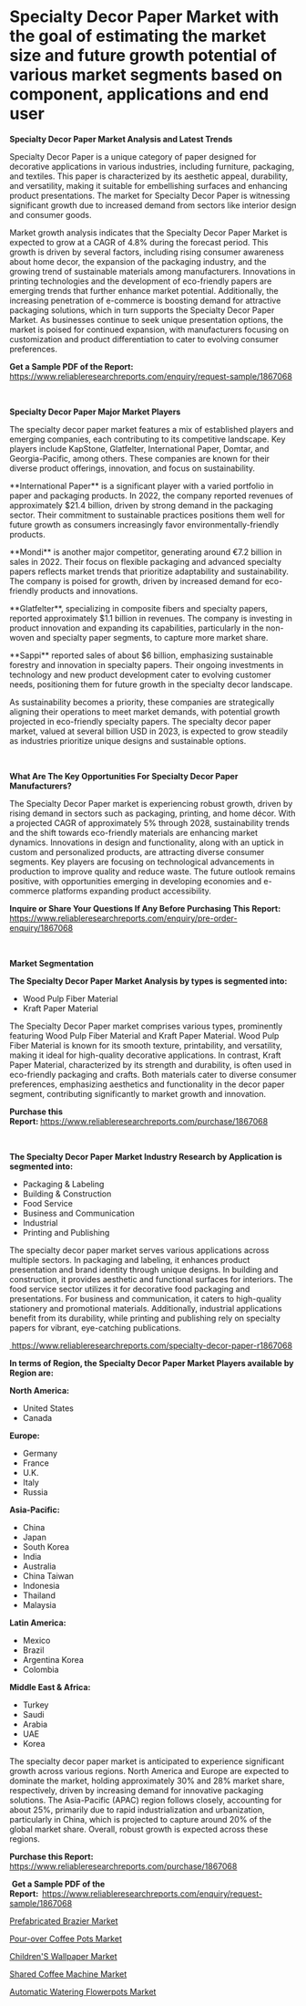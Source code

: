 <p><h1>Specialty Decor Paper Market with the goal of estimating the market size and future growth potential of various market segments based on component, applications and end user</h1></p><p><strong>Specialty Decor Paper Market Analysis and Latest Trends</strong></p>
<p><p>Specialty Decor Paper is a unique category of paper designed for decorative applications in various industries, including furniture, packaging, and textiles. This paper is characterized by its aesthetic appeal, durability, and versatility, making it suitable for embellishing surfaces and enhancing product presentations. The market for Specialty Decor Paper is witnessing significant growth due to increased demand from sectors like interior design and consumer goods.</p><p>Market growth analysis indicates that the Specialty Decor Paper Market is expected to grow at a CAGR of 4.8% during the forecast period. This growth is driven by several factors, including rising consumer awareness about home decor, the expansion of the packaging industry, and the growing trend of sustainable materials among manufacturers. Innovations in printing technologies and the development of eco-friendly papers are emerging trends that further enhance market potential. Additionally, the increasing penetration of e-commerce is boosting demand for attractive packaging solutions, which in turn supports the Specialty Decor Paper Market. As businesses continue to seek unique presentation options, the market is poised for continued expansion, with manufacturers focusing on customization and product differentiation to cater to evolving consumer preferences.</p></p>
<p><strong>Get a Sample PDF of the Report:&nbsp;</strong> <a href="https://www.reliableresearchreports.com/enquiry/request-sample/1867068?utm_campaign=37&utm_medium=2&utm_source=Github&utm_content=ia&utm_term=05042025&utm_id=specialty-decor-paper">https://www.reliableresearchreports.com/enquiry/request-sample/1867068</a></p>
<p>&nbsp;</p>
<p><strong>Specialty Decor Paper Major Market Players</strong></p>
<p><p>The specialty decor paper market features a mix of established players and emerging companies, each contributing to its competitive landscape. Key players include KapStone, Glatfelter, International Paper, Domtar, and Georgia-Pacific, among others. These companies are known for their diverse product offerings, innovation, and focus on sustainability.</p><p>**International Paper** is a significant player with a varied portfolio in paper and packaging products. In 2022, the company reported revenues of approximately $21.4 billion, driven by strong demand in the packaging sector. Their commitment to sustainable practices positions them well for future growth as consumers increasingly favor environmentally-friendly products.</p><p>**Mondi** is another major competitor, generating around €7.2 billion in sales in 2022. Their focus on flexible packaging and advanced specialty papers reflects market trends that prioritize adaptability and sustainability. The company is poised for growth, driven by increased demand for eco-friendly products and innovations.</p><p>**Glatfelter**, specializing in composite fibers and specialty papers, reported approximately $1.1 billion in revenues. The company is investing in product innovation and expanding its capabilities, particularly in the non-woven and specialty paper segments, to capture more market share.</p><p>**Sappi** reported sales of about $6 billion, emphasizing sustainable forestry and innovation in specialty papers. Their ongoing investments in technology and new product development cater to evolving customer needs, positioning them for future growth in the specialty decor landscape.</p><p>As sustainability becomes a priority, these companies are strategically aligning their operations to meet market demands, with potential growth projected in eco-friendly specialty papers. The specialty decor paper market, valued at several billion USD in 2023, is expected to grow steadily as industries prioritize unique designs and sustainable options.</p></p>
<p>&nbsp;</p>
<p><strong>What Are The Key Opportunities For Specialty Decor Paper Manufacturers?</strong></p>
<p><p>The Specialty Decor Paper market is experiencing robust growth, driven by rising demand in sectors such as packaging, printing, and home décor. With a projected CAGR of approximately 5% through 2028, sustainability trends and the shift towards eco-friendly materials are enhancing market dynamics. Innovations in design and functionality, along with an uptick in custom and personalized products, are attracting diverse consumer segments. Key players are focusing on technological advancements in production to improve quality and reduce waste. The future outlook remains positive, with opportunities emerging in developing economies and e-commerce platforms expanding product accessibility.</p></p>
<p><strong>Inquire or Share Your Questions If Any Before Purchasing This Report:</strong> <a href="https://www.reliableresearchreports.com/enquiry/pre-order-enquiry/1867068?utm_campaign=37&utm_medium=2&utm_source=Github&utm_content=ia&utm_term=05042025&utm_id=specialty-decor-paper">https://www.reliableresearchreports.com/enquiry/pre-order-enquiry/1867068</a></p>
<p>&nbsp;</p>
<p><strong>Market Segmentation</strong></p>
<p><strong>The Specialty Decor Paper Market Analysis by types is segmented into:</strong></p>
<p><ul><li>Wood Pulp Fiber Material</li><li>Kraft Paper Material</li></ul></p>
<p><p>The Specialty Decor Paper market comprises various types, prominently featuring Wood Pulp Fiber Material and Kraft Paper Material. Wood Pulp Fiber Material is known for its smooth texture, printability, and versatility, making it ideal for high-quality decorative applications. In contrast, Kraft Paper Material, characterized by its strength and durability, is often used in eco-friendly packaging and crafts. Both materials cater to diverse consumer preferences, emphasizing aesthetics and functionality in the decor paper segment, contributing significantly to market growth and innovation.</p></p>
<p><strong>Purchase this Report:&nbsp;</strong><a href="https://www.reliableresearchreports.com/purchase/1867068?utm_campaign=37&utm_medium=2&utm_source=Github&utm_content=ia&utm_term=05042025&utm_id=specialty-decor-paper">https://www.reliableresearchreports.com/purchase/1867068</a></p>
<p>&nbsp;</p>
<p><strong>The Specialty Decor Paper Market Industry Research by Application is segmented into:</strong></p>
<p><ul><li>Packaging & Labeling</li><li>Building & Construction</li><li>Food Service</li><li>Business and Communication</li><li>Industrial</li><li>Printing and Publishing</li></ul></p>
<p><p>The specialty decor paper market serves various applications across multiple sectors. In packaging and labeling, it enhances product presentation and brand identity through unique designs. In building and construction, it provides aesthetic and functional surfaces for interiors. The food service sector utilizes it for decorative food packaging and presentations. For business and communication, it caters to high-quality stationery and promotional materials. Additionally, industrial applications benefit from its durability, while printing and publishing rely on specialty papers for vibrant, eye-catching publications.</p></p>
<p><a href="https://www.reliableresearchreports.com/specialty-decor-paper-r1867068?utm_campaign=37&utm_medium=2&utm_source=Github&utm_content=ia&utm_term=05042025&utm_id=specialty-decor-paper">&nbsp;https://www.reliableresearchreports.com/specialty-decor-paper-r1867068</a></p>
<p><strong>In terms of Region, the Specialty Decor Paper Market Players available by Region are:</strong></p>
<p>
    <p> <strong> North America: </strong>
        <ul>
            <li>United States</li>
            <li>Canada</li>
        </ul>
        </p> 
    <p> <strong> Europe: </strong>
        <ul>
            <li>Germany</li>
            <li>France</li>
            <li>U.K.</li>
            <li>Italy</li>
            <li>Russia</li>
        </ul>
        </p> 
    <p> <strong> Asia-Pacific: </strong>
        <ul>
            <li>China</li>
            <li>Japan</li>
            <li>South Korea</li>
            <li>India</li>
            <li>Australia</li>
            <li>China Taiwan</li>
            <li>Indonesia</li>
            <li>Thailand</li>
            <li>Malaysia</li>
        </ul>
        </p> 
    <p> <strong> Latin America: </strong>
        <ul>
            <li>Mexico</li>
            <li>Brazil</li>
            <li>Argentina Korea</li>
            <li>Colombia</li>
        </ul>
        </p> 
    <p> <strong> Middle East & Africa: </strong>
        <ul>
            <li>Turkey</li>
            <li>Saudi</li>
            <li>Arabia</li>
            <li>UAE</li>
            <li>Korea</li>
        </ul>
    </p>
    </p>
<p><p>The specialty decor paper market is anticipated to experience significant growth across various regions. North America and Europe are expected to dominate the market, holding approximately 30% and 28% market share, respectively, driven by increasing demand for innovative packaging solutions. The Asia-Pacific (APAC) region follows closely, accounting for about 25%, primarily due to rapid industrialization and urbanization, particularly in China, which is projected to capture around 20% of the global market share. Overall, robust growth is expected across these regions.</p></p>
<p><strong>Purchase this Report: </strong><a href="https://www.reliableresearchreports.com/purchase/1867068?utm_campaign=37&utm_medium=2&utm_source=Github&utm_content=ia&utm_term=05042025&utm_id=specialty-decor-paper">https://www.reliableresearchreports.com/purchase/1867068</a></p>
<p>&nbsp;<strong>Get a Sample PDF of the Report:&nbsp;&nbsp;</strong><a href="https://www.reliableresearchreports.com/enquiry/request-sample/1867068?utm_campaign=37&utm_medium=2&utm_source=Github&utm_content=ia&utm_term=05042025&utm_id=specialty-decor-paper">https://www.reliableresearchreports.com/enquiry/request-sample/1867068</a></p>
<p><strong></strong></p>
<p><p><a href="https://github.com/sekohlorik/Market-Research-Report-List-1/blob/main/prefabricated-brazier-market.md?utm_campaign=37&utm_medium=2&utm_source=Github&utm_content=ia&utm_term=05042025&utm_id=specialty-decor-paper">Prefabricated Brazier Market</a></p><p><a href="https://github.com/nicoytabiz7/Market-Research-Report-List-1/blob/main/pour-over-coffee-pots-market.md?utm_campaign=37&utm_medium=2&utm_source=Github&utm_content=ia&utm_term=05042025&utm_id=specialty-decor-paper">Pour-over Coffee Pots Market</a></p><p><a href="https://github.com/timayuethem/Market-Research-Report-List-1/blob/main/childrens-wallpaper-market.md?utm_campaign=37&utm_medium=2&utm_source=Github&utm_content=ia&utm_term=05042025&utm_id=specialty-decor-paper">Children'S Wallpaper Market</a></p><p><a href="https://github.com/avirsuckra/Market-Research-Report-List-1/blob/main/shared-coffee-machine-market.md?utm_campaign=37&utm_medium=2&utm_source=Github&utm_content=ia&utm_term=05042025&utm_id=specialty-decor-paper">Shared Coffee Machine Market</a></p><p><a href="https://github.com/brabolyrah3h/Market-Research-Report-List-1/blob/main/automatic-watering-flowerpots-market.md?utm_campaign=37&utm_medium=2&utm_source=Github&utm_content=ia&utm_term=05042025&utm_id=specialty-decor-paper">Automatic Watering Flowerpots Market</a></p></p>